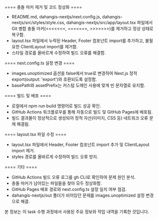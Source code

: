 ==== 충돌 마커 제거 및 코드 정상화 ====

- README.md, dahangis-nextjs/next.config.js, dahangis-nextjs/src/styles/style.css, dahangis-nextjs/src/app/layout.tsx 파일에서 Git 병합 충돌 마커(<<<<<<<, =======, >>>>>>>)를 제거하고 정상 상태로 복구함.
- layout.tsx 파일에서 누락된 Header, Footer 컴포넌트 import를 추가하고, 불필요한 ClientLayout import를 제거함.
- 스타일 경로를 올바르게 수정하여 빌드 오류를 해결함.

==== next.config.ts 설정 변경 ====

- images.unoptimized 옵션을 false에서 true로 변경하여 Next.js 정적 export(output: 'export')와 호환되도록 설정함.
- basePath와 assetPrefix는 커스텀 도메인 사용에 맞게 빈 문자열로 유지함.

==== 빌드 및 배포 ====

- 로컬에서 npm run build 명령어로 빌드 성공 확인.
- GitHub Actions 워크플로우를 통해 자동으로 빌드 및 GitHub Pages에 배포됨.
- 빌드 결과물이 정상적으로 생성되어 정적 자산(이미지, CSS 등) 네트워크 오류 문제 해결됨.

==== layout.tsx 파일 수정 ====

- layout.tsx 파일에서 Header, Footer 컴포넌트 import 추가 및 ClientLayout import 제거.
- styles 경로를 올바르게 수정하여 빌드 오류 방지.

==== 기타 ====

- GitHub Actions 빌드 오류 로그를 gh CLI로 확인하여 문제 원인 분석.
- 충돌 마커가 남아있는 파일들을 찾아 모두 정상화함.
- GitHub Pages 배포 경로와 next.config.ts 설정 일치 여부 점검.
- dahangis-nextjs/out 폴더가 비어있던 문제를 images.unoptimized 설정 변경으로 해결.

본 정보는 이 task 수행 과정에서 사용된 주요 정보와 작업 내역을 기록한 것입니다.
